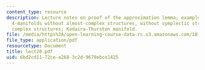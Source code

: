 ```yaml
---
content_type: resource
description: Lecture notes on proof of the approximation lemma; examples of compact
  4-manifolds without almost-complex structures, without symplectic structures, without
  complex structures; Kodaira-Thurston manifold.
file: /media/https%3A/open-learning-course-data-rc.s3.amazonaws.com/18-966-geometry-of-manifolds-spring-2007/6bd2cd1172cea2683c2d9679ebce1425_lect20.pdf
file_type: application/pdf
resourcetype: Document
title: lect20.pdf
uid: 6bd2cd11-72ce-a268-3c2d-9679ebce1425
---
```

